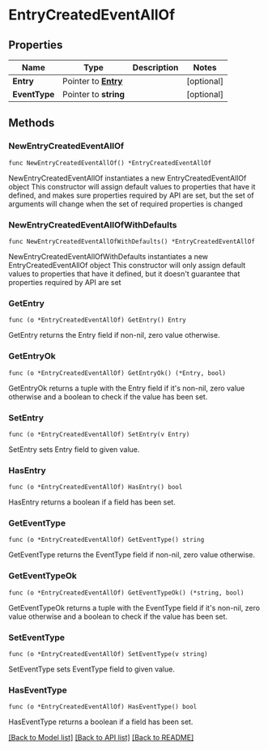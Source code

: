 # EntryCreatedEventAllOf

## Properties

Name | Type | Description | Notes
------------ | ------------- | ------------- | -------------
**Entry** | Pointer to [**Entry**](Entry.md) |  | [optional] 
**EventType** | Pointer to **string** |  | [optional] 

## Methods

### NewEntryCreatedEventAllOf

`func NewEntryCreatedEventAllOf() *EntryCreatedEventAllOf`

NewEntryCreatedEventAllOf instantiates a new EntryCreatedEventAllOf object
This constructor will assign default values to properties that have it defined,
and makes sure properties required by API are set, but the set of arguments
will change when the set of required properties is changed

### NewEntryCreatedEventAllOfWithDefaults

`func NewEntryCreatedEventAllOfWithDefaults() *EntryCreatedEventAllOf`

NewEntryCreatedEventAllOfWithDefaults instantiates a new EntryCreatedEventAllOf object
This constructor will only assign default values to properties that have it defined,
but it doesn't guarantee that properties required by API are set

### GetEntry

`func (o *EntryCreatedEventAllOf) GetEntry() Entry`

GetEntry returns the Entry field if non-nil, zero value otherwise.

### GetEntryOk

`func (o *EntryCreatedEventAllOf) GetEntryOk() (*Entry, bool)`

GetEntryOk returns a tuple with the Entry field if it's non-nil, zero value otherwise
and a boolean to check if the value has been set.

### SetEntry

`func (o *EntryCreatedEventAllOf) SetEntry(v Entry)`

SetEntry sets Entry field to given value.

### HasEntry

`func (o *EntryCreatedEventAllOf) HasEntry() bool`

HasEntry returns a boolean if a field has been set.

### GetEventType

`func (o *EntryCreatedEventAllOf) GetEventType() string`

GetEventType returns the EventType field if non-nil, zero value otherwise.

### GetEventTypeOk

`func (o *EntryCreatedEventAllOf) GetEventTypeOk() (*string, bool)`

GetEventTypeOk returns a tuple with the EventType field if it's non-nil, zero value otherwise
and a boolean to check if the value has been set.

### SetEventType

`func (o *EntryCreatedEventAllOf) SetEventType(v string)`

SetEventType sets EventType field to given value.

### HasEventType

`func (o *EntryCreatedEventAllOf) HasEventType() bool`

HasEventType returns a boolean if a field has been set.


[[Back to Model list]](../README.md#documentation-for-models) [[Back to API list]](../README.md#documentation-for-api-endpoints) [[Back to README]](../README.md)


